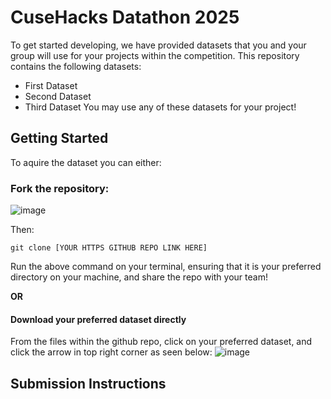 # CuseHacks Datathon 2025
To get started developing, we have provided datasets that you and your group will use for your projects within the competition. This repository contains the following datasets:
- First Dataset
- Second Dataset
- Third Dataset
You may use any of these datasets for your project!
## Getting Started
To aquire the dataset you can either:

### Fork the repository:
![image](https://github.com/user-attachments/assets/940ce4da-cca6-465c-9bec-0075f92da2e4)

Then:
```
git clone [YOUR HTTPS GITHUB REPO LINK HERE]
```
Run the above command on your terminal, ensuring that it is your preferred directory on your machine, and share the repo with your team!

**OR**

#### Download your preferred dataset directly
From the files within the github repo, click on your preferred dataset, and click the arrow in top right corner as seen below:
![image](https://github.com/user-attachments/assets/16b08390-38aa-4b8b-bfeb-0dab434fb69e)

## Submission Instructions
